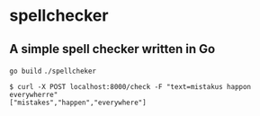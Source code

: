 # spellchecker

## A simple spell checker written in Go


`go build`
`./spellcheker`

```
$ curl -X POST localhost:8000/check -F "text=mistakus happon everywherre"
["mistakes","happen","everywhere"]
```
